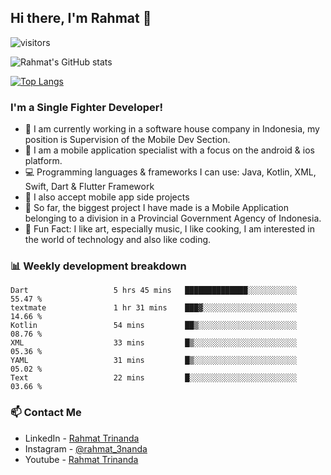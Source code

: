 ## Hi there, I'm Rahmat 👋
![visitors](https://visitor-badge.glitch.me/badge?page_id=https://github.com/rahmat3nanda/)

![Rahmat's GitHub stats](https://github-readme-stats.vercel.app/api?username=rahmat3nanda&count_private=true&show_icons=true&theme=radical)

[![Top Langs](https://github-readme-stats.vercel.app/api/top-langs/?username=rahmat3nanda&show_icons=true&theme=radical&layout=compact)](https://github.com/rahmat3nanda/github-readme-stats)

### I'm a Single Fighter Developer!
- :office: I am currently working in a software house company in Indonesia, my position is Supervision of the Mobile Dev Section.
- :iphone: I am a mobile application specialist with a focus on the android & ios platform.
- :computer: Programming languages & frameworks I can use: Java, Kotlin, XML, Swift, Dart & Flutter Framework
- :handshake: I also accept mobile app side projects
- :police_car: So far, the biggest project I have made is a Mobile Application belonging to a division in a Provincial Government Agency of Indonesia.
- :notebook: Fun Fact: I like art, especially music, I like cooking, I am interested in the world of technology and also like coding.

### 📊 Weekly development breakdown

<!--START_SECTION:waka-->

```text
Dart                   5 hrs 45 mins   ██████████████░░░░░░░░░░░   55.47 %
textmate               1 hr 31 mins    ███▓░░░░░░░░░░░░░░░░░░░░░   14.66 %
Kotlin                 54 mins         ██▒░░░░░░░░░░░░░░░░░░░░░░   08.76 %
XML                    33 mins         █▒░░░░░░░░░░░░░░░░░░░░░░░   05.36 %
YAML                   31 mins         █▒░░░░░░░░░░░░░░░░░░░░░░░   05.02 %
Text                   22 mins         █░░░░░░░░░░░░░░░░░░░░░░░░   03.66 %
```

<!--END_SECTION:waka-->

### 📫 Contact Me
- LinkedIn - [Rahmat Trinanda](https://www.linkedin.com/in/rahmat-trinanda/)
- Instagram - [@rahmat_3nanda](https://www.instagram.com/rahmat_3nanda/)
- Youtube - [Rahmat Trinanda](https://www.youtube.com/channel/UCmhq5_o2cDpYsTtBl24XEAw)
